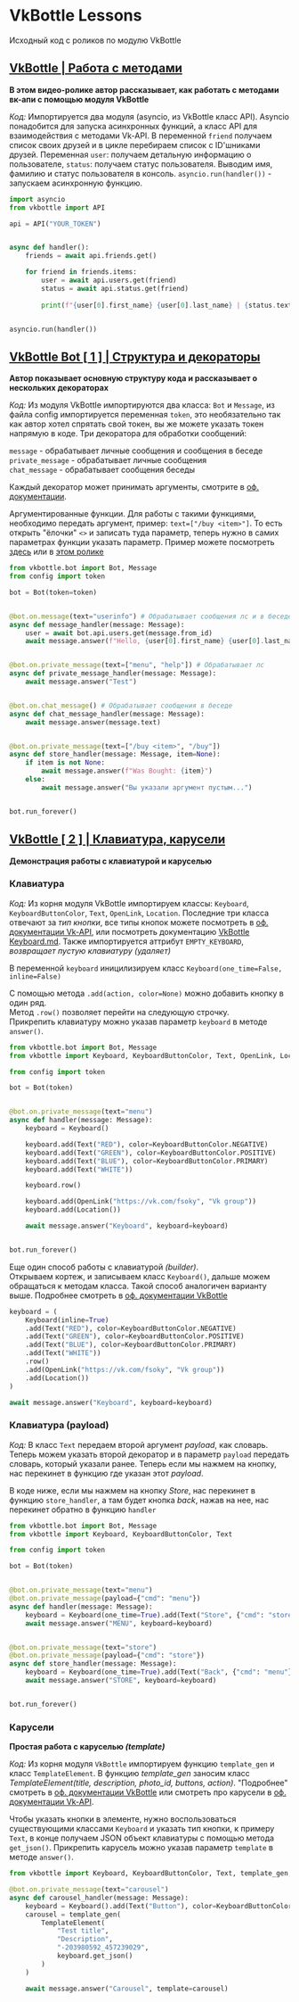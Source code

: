 # VkBottle Lessons
Исходный код с роликов по модулю VkBottle

## [VkBottle | Работа с методами](https://www.youtube.com/watch?v=KmfLUZb8GPQ)
__В этом видео-ролике автор рассказывает, как работать с методами вк-апи с помощью модуля VkBottle__

*Код:* Импортируется два модуля (asyncio, из VkBottle класс API). Asyncio понадобится для запуска асинхронных функций, а класс API для взаимодействия с методами Vk-API. В переменной `friend` получаем список своих друзей и в цикле перебираем список с ID'шниками друзей. Переменная `user`: получаем детальную информацию о пользователе, `status`: получаем статус пользователя. Выводим имя, фамилию и статус пользователя в консоль. `asyncio.run(handler())` - запускаем асинхронную функцию.

```py
import asyncio
from vkbottle import API

api = API("YOUR_TOKEN")


async def handler():
	friends = await api.friends.get()

	for friend in friends.items:
		user = await api.users.get(friend)
		status = await api.status.get(friend)
		
		print(f"{user[0].first_name} {user[0].last_name} | {status.text}")


asyncio.run(handler())
```

## [VkBottle Bot [ 1 ] | Структура и декораторы](https://www.youtube.com/watch?v=9OulU1HnVQY)
__Автор показывает основную структуру кода и рассказывает о нескольких декораторах__

*Код:* Из модуля VkBottle импортируются два класса: `Bot` и `Message`, из файла config импортируется переменная `token`, это необязательно так как автор хотел спрятать свой токен, вы же можете указать токен напрямую в коде. Три декоратора для обработки сообщений:

`message` - обрабатывает личные сообщения и сообщения в беседе \
`private_message` - обрабатывает личные сообщения \
`chat_message` - обрабатывает сообщения беседы

Каждый декоратор может принимать аргументы, смотрите в [оф. документации](https://github.com/vkbottle/vkbottle/).

Аргументированные функции. Для работы с такими функциями, необходимо передать аргумент, пример: `text=["/buy <item>"]`. То есть открыть "ёлочки" `<>` и записать туда параметр, теперь нужно в самих параметрах функции указать параметр. Пример можете посмотреть [здесь](https://github.com/vkbottle/vkbottle/blob/master/examples/high-level/easy_bot.py) или в [этом ролике](https://www.youtube.com/watch?v=9OulU1HnVQY)
```py
from vkbottle.bot import Bot, Message
from config import token

bot = Bot(token=token)


@bot.on.message(text="userinfo") # Обрабатывает сообщения лс и в беседе
async def message_handler(message: Message):
	user = await bot.api.users.get(message.from_id)
	await message.answer(f"Hello, {user[0].first_name} {user[0].last_name}")


@bot.on.private_message(text=["menu", "help"]) # Обрабатывает лс
async def private_message_handler(message: Message):
	await message.answer("Test")


@bot.on.chat_message() # Обрабатывает сообщения в беседе
async def chat_message_handler(message: Message):
	await message.answer(message.text)


@bot.on.private_message(text=["/buy <item>", "/buy"])
async def store_handler(message: Message, item=None):
	if item is not None:
		await message.answer(f"Was Bought: {item}")
	else:
		await message.answer("Вы указали аргумент пустым...")


bot.run_forever()
```

## [VkBottle [ 2 ] | Клавиатура, карусели](https://youtu.be/ed0sJjs-9YY)
__Демонстрация работы с клавиатурой и каруселью__

### Клавиатура

*Код:* Из корня модуля VkBottle импортируем классы: `Keyboard`, `KeyboardButtonColor`, `Text`, `OpenLink`, `Location`. Последние три класса отвечают за *тип кнопки*, все типы кнопок можете посмотреть в [оф. документации Vk-API](https://vk.com/dev/bots_docs_3?f=4.%2BBot%2Bkeyboards), или посмотреть документацию [VkBottle Keyboard.md](https://github.com/vkbottle/vkbottle/blob/master/docs/tools/keyboard.md). Также импортируется аттрибут `EMPTY_KEYBOARD`, *возвращает пустую клавиатуру (удаляет)*

В переменной `keyboard` иницилизируем класс `Keyboard(one_time=False, inline=False)`

C помощью метода `.add(action, color=None)` можно добавить кнопку в один ряд. \
Метод `.row()` позволяет перейти на следующую строчку. \
Прикрепить клавиатуру можно указав параметр `keyboard` в методе `answer()`.

```py
from vkbottle.bot import Bot, Message
from vkbottle import Keyboard, KeyboardButtonColor, Text, OpenLink, Location, EMPTY_KEYBOARD

from config import token

bot = Bot(token)


@bot.on.private_message(text="menu")
async def handler(message: Message):
	keyboard = Keyboard()

	keyboard.add(Text("RED"), color=KeyboardButtonColor.NEGATIVE)
	keyboard.add(Text("GREEN"), color=KeyboardButtonColor.POSITIVE)
	keyboard.add(Text("BLUE"), color=KeyboardButtonColor.PRIMARY)
	keyboard.add(Text("WHITE"))

	keyboard.row()

	keyboard.add(OpenLink("https://vk.com/fsoky", "Vk group"))
	keyboard.add(Location())

	await message.answer("Keyboard", keyboard=keyboard)


bot.run_forever()
```

Еще один способ работы с клавиатурой *(builder)*. \
Открываем кортеж, и записываем класс `Keyboard()`, дальше можем обращаться к методам класса. Такой способ аналогичен варианту выше. Подробнее смотреть в [оф. документации VkBottle](https://github.com/vkbottle/vkbottle/blob/master/docs/tools/keyboard.md)

```py
keyboard = (
	Keyboard(inline=True)
	.add(Text("RED"), color=KeyboardButtonColor.NEGATIVE)
	.add(Text("GREEN"), color=KeyboardButtonColor.POSITIVE)
	.add(Text("BLUE"), color=KeyboardButtonColor.PRIMARY)
	.add(Text("WHITE"))
	.row()
	.add(OpenLink("https://vk.com/fsoky", "Vk group"))
	.add(Location())
)

await message.answer("Keyboard", keyboard=keyboard)
```

### Клавиатура (payload)

*Код:* В класс `Text` передаем второй аргумент *payload*, как словарь. Теперь можем указать второй декоратор и в параметр `payload` передать словарь, который указали ранее. Теперь если мы нажмем на кнопку, нас перекинет в функцию где указан этот *payload*.

В коде ниже, если мы нажмем на кнопку *Store*, нас перекинет в функцию `store_handler`, а там будет кнопка *back*, нажав на нее, нас перекинет обратно в функцию `handler`

```py
from vkbottle.bot import Bot, Message
from vkbottle import Keyboard, KeyboardButtonColor, Text

from config import token

bot = Bot(token)


@bot.on.private_message(text="menu")
@bot.on.private_message(payload={"cmd": "menu"})
async def handler(message: Message):
	keyboard = Keyboard(one_time=True).add(Text("Store", {"cmd": "store"}))
	await message.answer("MENU", keyboard=keyboard)


@bot.on.private_message(text="store")
@bot.on.private_message(payload={"cmd": "store"})
async def store_handler(message: Message):
	keyboard = Keyboard(one_time=True).add(Text("Back", {"cmd": "menu"}), color=KeyboardButtonColor.NEGATIVE)
	await message.answer("STORE", keyboard=keyboard)


bot.run_forever()
```

### Карусели
__Простая работа с каруселью *(template)*__

*Код:* Из корня модуля `VkBottle` импортируем функцию `template_gen` и класс `TemplateElement`. В функцию *template_gen* заносим класс *TemplateElement(title, description, photo_id, buttons, action)*. "Подробнее" смотреть в [оф. документации VkBottle](https://github.com/vkbottle/vkbottle/blob/master/docs/tools/template.md) или смотреть про карусели в [оф. документации Vk-API](https://vk.com/dev/bot_docs_templates?f=5.1.%2BCarousels).

Чтобы указать кнопки в элементе, нужно воспользоваться существующими классами `Keyboard` и указать тип кнопки, к примеру `Text`, в конце получаем JSON объект клавиатуры с помощью метода `get_json()`. Прикрепить карусель можно указав параметр `template` в методе `answer()`.
 
```py
from vkbottle import Keyboard, KeyboardButtonColor, Text, template_gen, TemplateElement
```

```py
@bot.on.private_message(text="carousel")
async def carousel_handler(message: Message):
	keyboard = Keyboard().add(Text("Button"), color=KeyboardButtonColor.NEGATIVE)
	carousel = template_gen(
		TemplateElement(
			"Test title",
			"Description",
			"-203980592_457239029",
			keyboard.get_json()
		)
	)

	await message.answer("Carousel", template=carousel)
```
